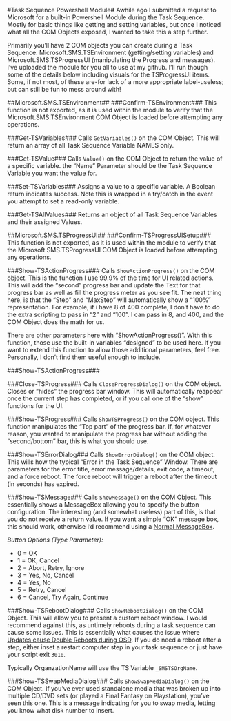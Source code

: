 #Task Sequence Powershell Module#
Awhile ago I submitted a request to Microsoft for a built-in Powershell Module during the Task Sequence. Mostly for basic things like getting and setting variables, but once I noticed what all the COM Objects exposed, I wanted to take this a step further.

Primarily you’ll have 2 COM objects you can create during a Task Sequence: Microsoft.SMS.TSEnvironment (getting/setting variables) and Microsoft.SMS.TSProgressUI (manipulating the Progress and messages). I’ve uploaded the module for you all to use at my github. I’ll run though some of the details below including visuals for the TSProgressUI items. Some, if not most, of these are-for lack of a more appropriate label-useless; but can still be fun to mess around with!


##Microsoft.SMS.TSEnvironment##
###Confirm-TSEnvironment###
This function is not exported, as it is used within the module to verify that the Microsoft.SMS.TSEnvironment COM Object is loaded before attempting any operations.

###Get-TSVariables###
Calls `GetVariables()` on the COM Object. This will return an array of all Task Sequence Variable NAMES only.

###Get-TSValue###
Calls `Value()` on the COM Object to return the value of a specific variable. the “Name” Parameter should be the Task Sequence Variable you want the value for.

###Set-TSVariables###
Assigns a value to a specific variable. A Boolean return indicates success. Note this is wrapped in a try/catch in the event you attempt to set a read-only variable.

###Get-TSAllValues###
Returns an object of all Task Sequence Variables and their assigned Values.

##Microsoft.SMS.TSProgressUI##
###Confirm-TSProgressUISetup###
This function is not exported, as it is used within the module to verify that the Microsoft.SMS.TSProgressUI COM Object is loaded before attempting any operations.

###Show-TSActionProgress###
Calls `ShowActionProgress()` on the COM object. This is the function I use 99.9% of the time for UI related actions. This will add the “second” progress bar and update the Text for that progress bar as well as fill the progress meter as you see fit. The neat thing here, is that the “Step” and “MaxStep” will automatically show a “100%” representation. For example, if i have 8 of 400 complete, I don’t have to do the extra scripting to pass in “2” and “100”. I can pass in 8, and 400, and the COM Object does the math for us.

There are other parameters here with “ShowActionProgress()”. With this function, those use the built-in variables “designed” to be used here. If you want to extend this function to allow those additional parameters, feel free. Personally, I don’t find them useful enough to include.

###Show-TSActionProgress###

###Close-TSProgress###
Calls `CloseProgressDialog()` on the COM object. Closes or “hides” the progress bar window. This will automatically reappear once the current step has completed, or if you call one of the “show” functions for the UI.

###Show-TSProgress###
Calls `ShowTSProgress()` on the COM object. This function manipulates the “Top part” of the progress bar. If, for whatever reason, you wanted to manipulate the progress bar without adding the “second/bottom” bar, this is what you should use.

###Show-TSErrorDialog###
Calls `ShowErrorDialog()` on the COM object. This wills how the typical “Error in the Task Sequence” Window. There are parameters for the error title, error message/details, exit code, a timeout, and a force reboot. The force reboot will trigger a reboot after the timeout (in seconds) has expired.

###Show-TSMessage###
Calls `ShowMessage()` on the COM Object. This essentially shows a MessageBox allowing you to specify the button configuration. The interesting (and somewhat useless) part of this, is that you do not receive a return value. If you want a simple “OK” message box, this should work, otherwise I’d recommend using a [Normal MessageBox](https://msdn.microsoft.com/en-us/library/system.windows.forms.messagebox.show(v=vs.110).aspx).

*Button Options (Type Parameter):*
* 0 = OK
* 1 = OK, Cancel
* 2 = Abort, Retry, Ignore
* 3 = Yes, No, Cancel
* 4 = Yes, No
* 5 = Retry, Cancel
* 6 = Cancel, Try Again, Continue

###Show-TSRebootDialog###
Calls `ShowRebootDialog()` on the COM Object. This will allow you to present a custom reboot window. I would recommend against this, as untimely reboots during a task sequence can cause some issues. This is essentially what causes the issue where [Updates cause Double Reboots during OSD](https://support.microsoft.com/en-us/kb/2894518). If you do need a reboot after a step, either inset a restart computer step in your task sequence or just have your script exit `3010`.

Typically OrganzationName will use the TS Variable `_SMSTSOrgName`.

###Show-TSSwapMediaDialog###
Calls `ShowSwapMediaDialog()` on the COM Object. If you’ve ever used standalone media that was broken up into multiple CD/DVD sets (or played a Final Fantasy on Playstation), you’ve seen this one. This is a message indicating for you to swap media, letting you know what disk number to insert.
